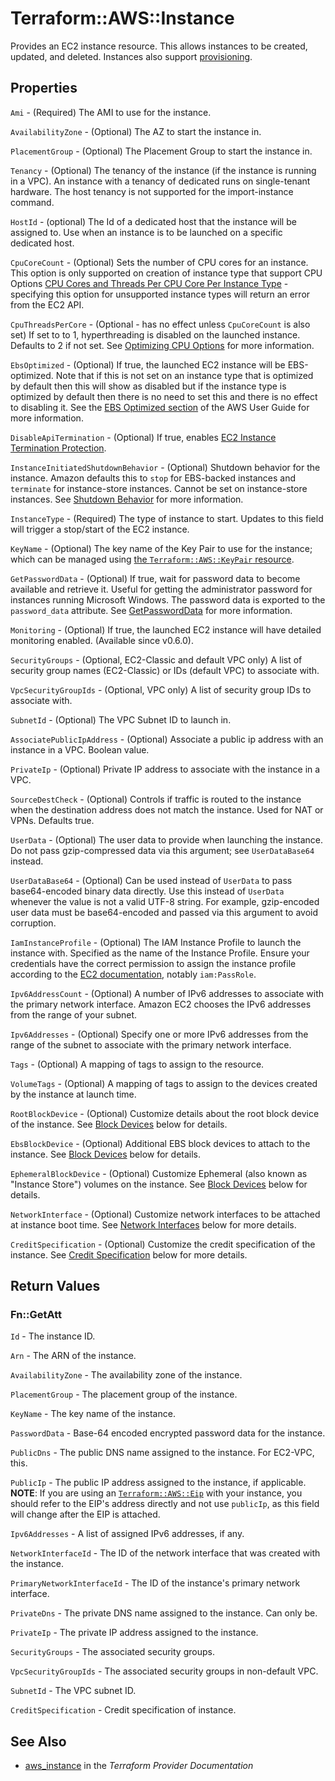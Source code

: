 # Terraform::AWS::Instance

Provides an EC2 instance resource. This allows instances to be created, updated,
and deleted. Instances also support [provisioning](/docs/provisioners/index.html).

## Properties

`Ami` - (Required) The AMI to use for the instance.

`AvailabilityZone` - (Optional) The AZ to start the instance in.

`PlacementGroup` - (Optional) The Placement Group to start the instance in.

`Tenancy` - (Optional) The tenancy of the instance (if the instance is running in a VPC). An instance with a tenancy of dedicated runs on single-tenant hardware. The host tenancy is not supported for the import-instance command.

`HostId` - (optional) The Id of a dedicated host that the instance will be assigned to. Use when an instance is to be launched on a specific dedicated host.

`CpuCoreCount` - (Optional) Sets the number of CPU cores for an instance. This option is only supported on creation of instance type that support CPU Options [CPU Cores and Threads Per CPU Core Per Instance Type](https://docs.aws.amazon.com/AWSEC2/latest/UserGuide/instance-optimize-cpu.html#cpu-options-supported-instances-values) - specifying this option for unsupported instance types will return an error from the EC2 API.

`CpuThreadsPerCore` - (Optional - has no effect unless `CpuCoreCount` is also set)  If set to to 1, hyperthreading is disabled on the launched instance. Defaults to 2 if not set. See [Optimizing CPU Options](https://docs.aws.amazon.com/AWSEC2/latest/UserGuide/instance-optimize-cpu.html) for more information.

`EbsOptimized` - (Optional) If true, the launched EC2 instance will be EBS-optimized. Note that if this is not set on an instance type that is optimized by default then this will show as disabled but if the instance type is optimized by default then there is no need to set this and there is no effect to disabling it. See the [EBS Optimized section](https://docs.aws.amazon.com/AWSEC2/latest/UserGuide/EBSOptimized.html) of the AWS User Guide for more information.

`DisableApiTermination` - (Optional) If true, enables [EC2 Instance Termination Protection](https://docs.aws.amazon.com/AWSEC2/latest/UserGuide/terminating-instances.html#Using_ChangingDisableAPITermination).

`InstanceInitiatedShutdownBehavior` - (Optional) Shutdown behavior for the instance. Amazon defaults this to `stop` for EBS-backed instances and `terminate` for instance-store instances. Cannot be set on instance-store instances. See [Shutdown Behavior](https://docs.aws.amazon.com/AWSEC2/latest/UserGuide/terminating-instances.html#Using_ChangingInstanceInitiatedShutdownBehavior) for more information.

`InstanceType` - (Required) The type of instance to start. Updates to this field will trigger a stop/start of the EC2 instance.

`KeyName` - (Optional) The key name of the Key Pair to use for the instance; which can be managed using [the `Terraform::AWS::KeyPair` resource](key_pair.html).

`GetPasswordData` - (Optional) If true, wait for password data to become available and retrieve it. Useful for getting the administrator password for instances running Microsoft Windows. The password data is exported to the `password_data` attribute. See [GetPasswordData](https://docs.aws.amazon.com/AWSEC2/latest/APIReference/API_GetPasswordData.html) for more information.

`Monitoring` - (Optional) If true, the launched EC2 instance will have detailed monitoring enabled. (Available since v0.6.0).

`SecurityGroups` - (Optional, EC2-Classic and default VPC only) A list of security group names (EC2-Classic) or IDs (default VPC) to associate with.

`VpcSecurityGroupIds` - (Optional, VPC only) A list of security group IDs to associate with.

`SubnetId` - (Optional) The VPC Subnet ID to launch in.

`AssociatePublicIpAddress` - (Optional) Associate a public ip address with an instance in a VPC.  Boolean value.

`PrivateIp` - (Optional) Private IP address to associate with the instance in a VPC.

`SourceDestCheck` - (Optional) Controls if traffic is routed to the instance when the destination address does not match the instance. Used for NAT or VPNs. Defaults true.

`UserData` - (Optional) The user data to provide when launching the instance. Do not pass gzip-compressed data via this argument; see `UserDataBase64` instead.

`UserDataBase64` - (Optional) Can be used instead of `UserData` to pass base64-encoded binary data directly. Use this instead of `UserData` whenever the value is not a valid UTF-8 string. For example, gzip-encoded user data must be base64-encoded and passed via this argument to avoid corruption.

`IamInstanceProfile` - (Optional) The IAM Instance Profile to launch the instance with. Specified as the name of the Instance Profile. Ensure your credentials have the correct permission to assign the instance profile according to the [EC2 documentation](http://docs.aws.amazon.com/IAM/latest/UserGuide/id_roles_use_switch-role-ec2.html#roles-usingrole-ec2instance-permissions), notably `iam:PassRole`.

`Ipv6AddressCount` - (Optional) A number of IPv6 addresses to associate with the primary network interface. Amazon EC2 chooses the IPv6 addresses from the range of your subnet.

`Ipv6Addresses` - (Optional) Specify one or more IPv6 addresses from the range of the subnet to associate with the primary network interface.

`Tags` - (Optional) A mapping of tags to assign to the resource.

`VolumeTags` - (Optional) A mapping of tags to assign to the devices created by the instance at launch time.

`RootBlockDevice` - (Optional) Customize details about the root block device of the instance. See [Block Devices](#block-devices) below for details.

`EbsBlockDevice` - (Optional) Additional EBS block devices to attach to the instance.  See [Block Devices](#block-devices) below for details.

`EphemeralBlockDevice` - (Optional) Customize Ephemeral (also known as "Instance Store") volumes on the instance. See [Block Devices](#block-devices) below for details.

`NetworkInterface` - (Optional) Customize network interfaces to be attached at instance boot time. See [Network Interfaces](#network-interfaces) below for more details.

`CreditSpecification` - (Optional) Customize the credit specification of the instance. See [Credit Specification](#credit-specification) below for more details.


## Return Values

### Fn::GetAtt

`Id` - The instance ID.

`Arn` - The ARN of the instance.

`AvailabilityZone` - The availability zone of the instance.

`PlacementGroup` - The placement group of the instance.

`KeyName` - The key name of the instance.

`PasswordData` - Base-64 encoded encrypted password data for the instance.

`PublicDns` - The public DNS name assigned to the instance. For EC2-VPC, this.

`PublicIp` - The public IP address assigned to the instance, if applicable. **NOTE**: If you are using an [`Terraform::AWS::Eip`](/docs/providers/aws/r/eip.html) with your instance, you should refer to the EIP's address directly and not use `publicIp`, as this field will change after the EIP is attached.

`Ipv6Addresses` - A list of assigned IPv6 addresses, if any.

`NetworkInterfaceId` - The ID of the network interface that was created with the instance.

`PrimaryNetworkInterfaceId` - The ID of the instance's primary network interface.

`PrivateDns` - The private DNS name assigned to the instance. Can only be.

`PrivateIp` - The private IP address assigned to the instance.

`SecurityGroups` - The associated security groups.

`VpcSecurityGroupIds` - The associated security groups in non-default VPC.

`SubnetId` - The VPC subnet ID.

`CreditSpecification` - Credit specification of instance.

## See Also

* [aws_instance](https://www.terraform.io/docs/providers/aws/r/instance.html) in the _Terraform Provider Documentation_